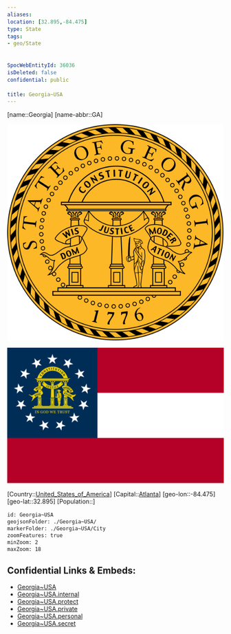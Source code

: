 ```yaml
---
aliases: 
location: [32.895,-84.475]
type: State
tags:
- geo/State


SpocWebEntityId: 36036
isDeleted: false
confidential: public

title: Georgia~USA
---
```

[name::Georgia]
[name-abbr::GA]

![350](geo/Continent/North-America/United_States_of_America/Georgia~USA/Seal_of_Georgia~USA.svg)

![350](geo/Continent/North-America/United_States_of_America/Georgia~USA/Flag_of_Georgia~USA.svg)

[Country::[United_States_of_America](geo/Continent/North-America/United_States_of_America.md)]
[Capital::[Atlanta](geo/Continent/North-America/United_States_of_America/Georgia~USA/City/Atlanta.md)]
[geo-lon::-84.475]
[geo-lat::32.895]
[Population::]



```leaflet
id: Georgia~USA
geojsonFolder: ./Georgia~USA/
markerFolder: ./Georgia~USA/City
zoomFeatures: true 
minZoom: 2 
maxZoom: 18
```


## Confidential Links & Embeds: 
- [Georgia~USA](../../../../../_public/geo/Continent/North-America/United_States_of_America/Georgia~USA.md) 
- [Georgia~USA.internal](../../../../../_internal/geo/Continent/North-America/United_States_of_America/Georgia~USA.internal.md) 
- [Georgia~USA.protect](../../../../../_protect/geo/Continent/North-America/United_States_of_America/Georgia~USA.protect.md) 
- [Georgia~USA.private](../../../../../_private/geo/Continent/North-America/United_States_of_America/Georgia~USA.private.md) 
- [Georgia~USA.personal](../../../../../_personal/geo/Continent/North-America/United_States_of_America/Georgia~USA.personal.md) 
- [Georgia~USA.secret](../../../../../_secret/geo/Continent/North-America/United_States_of_America/Georgia~USA.secret.md) 
